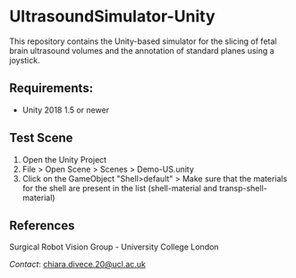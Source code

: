 # UltrasoundSimulator-Unity

This repository contains the Unity-based simulator for the slicing of fetal brain ultrasound volumes and the annotation of standard planes using a joystick.

## Requirements:
- Unity 2018 1.5 or newer

## Test Scene

1. Open the Unity Project
2. File > Open Scene > Scenes > Demo-US.unity
3. Click on the GameObject "Shell>default" > Make sure that the materials for the shell are present in the list (shell-material and transp-shell-material)

## References

Surgical Robot Vision Group - University College London

*Contact*: chiara.divece.20@ucl.ac.uk
